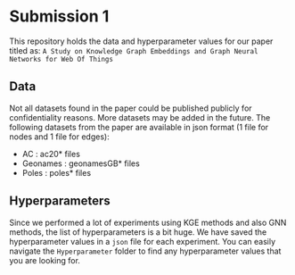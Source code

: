# Submission 1

This repository holds the data and hyperparameter values for our paper titled as:
`A Study on Knowledge Graph Embeddings and Graph Neural Networks for Web Of Things`

## Data
Not all datasets found in the paper could be published publicly for confidentiality reasons. More datasets may be added in the future. 
The following datasets from the paper are available in json format (1 file for nodes and 1 file for edges):
- AC : ac20* files
- Geonames : geonamesGB* files 
- Poles : poles* files

## Hyperparameters
Since we performed a lot of experiments using KGE methods and also GNN methods, the list of hyperparameters is a bit huge. We have saved the hyperparameter values in a `json` file for each experiment. You can easily navigate the `Hyperparameter` folder to find any hyperparameter values that you are looking for.
